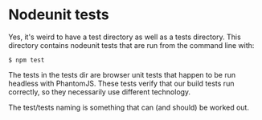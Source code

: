 # Nodeunit tests

Yes, it's weird to have a test directory as well as a tests directory. This directory contains nodeunit tests that are run from the command line with:

    $ npm test

The tests in the tests dir are browser unit tests that happen to be run headless with PhantomJS. These tests verify that our build tests run correctly, so they necessarily use different technology.

The test/tests naming is something that can (and should) be worked out.
